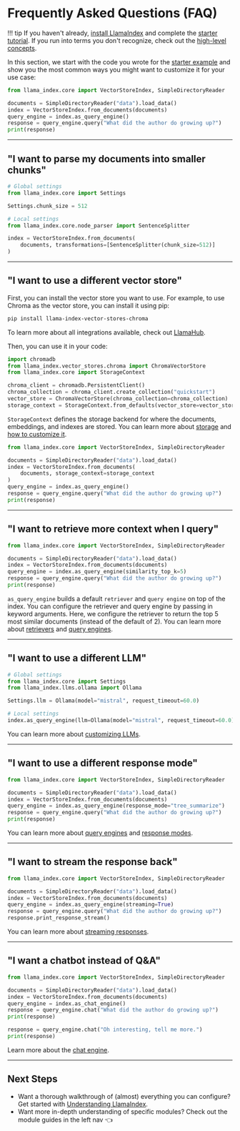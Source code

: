 # Frequently Asked Questions (FAQ)

!!! tip
    If you haven't already, [install LlamaIndex](installation.md) and complete the [starter tutorial](starter_example.md). If you run into terms you don't recognize, check out the [high-level concepts](concepts.md).

In this section, we start with the code you wrote for the [starter example](starter_example.md) and show you the most common ways you might want to customize it for your use case:

```python
from llama_index.core import VectorStoreIndex, SimpleDirectoryReader

documents = SimpleDirectoryReader("data").load_data()
index = VectorStoreIndex.from_documents(documents)
query_engine = index.as_query_engine()
response = query_engine.query("What did the author do growing up?")
print(response)
```

-----------------

## **"I want to parse my documents into smaller chunks"**

```python
# Global settings
from llama_index.core import Settings

Settings.chunk_size = 512

# Local settings
from llama_index.core.node_parser import SentenceSplitter

index = VectorStoreIndex.from_documents(
    documents, transformations=[SentenceSplitter(chunk_size=512)]
)
```

-----------------

## **"I want to use a different vector store"**

First, you can install the vector store you want to use. For example, to use Chroma as the vector store, you can install it using pip:

```bash
pip install llama-index-vector-stores-chroma
```


To learn more about all integrations available, check out [LlamaHub](https://llamahub.ai).

Then, you can use it in your code:

```python
import chromadb
from llama_index.vector_stores.chroma import ChromaVectorStore
from llama_index.core import StorageContext

chroma_client = chromadb.PersistentClient()
chroma_collection = chroma_client.create_collection("quickstart")
vector_store = ChromaVectorStore(chroma_collection=chroma_collection)
storage_context = StorageContext.from_defaults(vector_store=vector_store)
```

`StorageContext` defines the storage backend for where the documents, embeddings, and indexes are stored. You can learn more about [storage](../module_guides/storing/storing.md) and [how to customize it](../module_guides/storing/customization.md).

```python
from llama_index.core import VectorStoreIndex, SimpleDirectoryReader

documents = SimpleDirectoryReader("data").load_data()
index = VectorStoreIndex.from_documents(
    documents, storage_context=storage_context
)
query_engine = index.as_query_engine()
response = query_engine.query("What did the author do growing up?")
print(response)
```

-----------------

## **"I want to retrieve more context when I query"**

```python
from llama_index.core import VectorStoreIndex, SimpleDirectoryReader

documents = SimpleDirectoryReader("data").load_data()
index = VectorStoreIndex.from_documents(documents)
query_engine = index.as_query_engine(similarity_top_k=5)
response = query_engine.query("What did the author do growing up?")
print(response)
```

`as_query_engine` builds a default `retriever` and `query engine` on top of the index. You can configure the retriever and query engine by passing in keyword arguments. Here, we configure the retriever to return the top 5 most similar documents (instead of the default of 2). You can learn more about [retrievers](../module_guides/querying/retriever/retrievers.md) and [query engines](../module_guides/querying/retriever/root.md).

-----------------

## **"I want to use a different LLM"**

```python
# Global settings
from llama_index.core import Settings
from llama_index.llms.ollama import Ollama

Settings.llm = Ollama(model="mistral", request_timeout=60.0)

# Local settings
index.as_query_engine(llm=Ollama(model="mistral", request_timeout=60.0))
```

You can learn more about [customizing LLMs](../module_guides/models/llms.md).

-----------------

## **"I want to use a different response mode"**

```python
from llama_index.core import VectorStoreIndex, SimpleDirectoryReader

documents = SimpleDirectoryReader("data").load_data()
index = VectorStoreIndex.from_documents(documents)
query_engine = index.as_query_engine(response_mode="tree_summarize")
response = query_engine.query("What did the author do growing up?")
print(response)
```

You can learn more about [query engines](../module_guides/querying/querying.md) and [response modes](../module_guides/deploying/query_engine/response_modes.md).

-----------------

## **"I want to stream the response back"**


```python
from llama_index.core import VectorStoreIndex, SimpleDirectoryReader

documents = SimpleDirectoryReader("data").load_data()
index = VectorStoreIndex.from_documents(documents)
query_engine = index.as_query_engine(streaming=True)
response = query_engine.query("What did the author do growing up?")
response.print_response_stream()
```

You can learn more about [streaming responses](../module_guides/deploying/query_engine/streaming.md).

-----------------

## **"I want a chatbot instead of Q&A"**

```python
from llama_index.core import VectorStoreIndex, SimpleDirectoryReader

documents = SimpleDirectoryReader("data").load_data()
index = VectorStoreIndex.from_documents(documents)
query_engine = index.as_chat_engine()
response = query_engine.chat("What did the author do growing up?")
print(response)

response = query_engine.chat("Oh interesting, tell me more.")
print(response)
```

Learn more about the [chat engine](../module_guides/deploying/chat_engines/usage_pattern.md).

-----------------

## Next Steps

* Want a thorough walkthrough of (almost) everything you can configure? Get started with [Understanding LlamaIndex](../understanding/index.md).
* Want more in-depth understanding of specific modules? Check out the module guides in the left nav 👈
